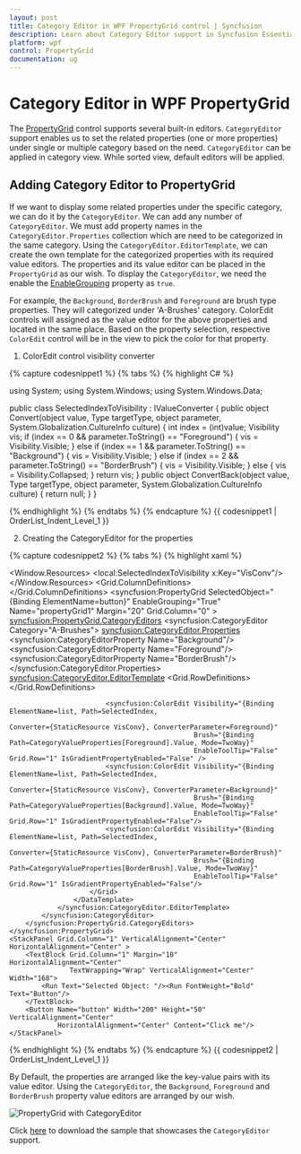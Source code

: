 ```yaml
---
layout: post
title: Category Editor in WPF PropertyGrid control | Syncfusion
description: Learn about Category Editor support in Syncfusion Essential Studio WPF PropertyGrid control, its elements and more.
platform: wpf
control: PropertyGrid 
documentation: ug
---
```


# Category Editor in WPF PropertyGrid

The [PropertyGrid](https://www.syncfusion.com/wpf-ui-controls/propertygrid) control supports several built-in editors. `CategoryEditor` support enables us to set the related properties (one or more properties) under single or multiple category based on the need. `CategoryEditor` can be applied in category view. While sorted view, default editors will be applied.

## Adding Category Editor to PropertyGrid

If we want to display some related properties under the specific category, we can do it by the `CategoryEditor`. We can add any number of `CategoryEditor`. We must add property names in the `CategoryEditor.Properties` collection which are need to be categorized in the same category. Using the `CategoryEditor.EditorTemplate`, we can create the own template for the categorized properties with its required value editors. The properties and its value editor can be placed in the `PropertyGrid` as our wish. To display the `CategoryEditor`, we need the enable the [EnableGrouping](https://help.syncfusion.com/cr/wpf/Syncfusion.Windows.PropertyGrid.PropertyGrid.html#Syncfusion_Windows_PropertyGrid_PropertyGrid_EnableGrouping) property as `true`.   

For example, the `Background`, `BorderBrush` and `Foreground` are brush type properties. They will categorized under 'A-Brushes' category. ColorEdit controls will assigned as the value editor for the above properties and located in the same place. Based on the property selection, respective `ColorEdit` control will be in the view to pick the color for that property.

1. ColorEdit control visibility converter

{% capture codesnippet1 %}
{% tabs %}
{% highlight C# %}

using System;
using System.Windows;
using System.Windows.Data;

public class SelectedIndexToVisibility : IValueConverter {
    public object Convert(object value, Type targetType, object parameter, System.Globalization.CultureInfo culture) {
        int index = (int)value;
        Visibility vis;
        if (index == 0 && parameter.ToString() == "Foreground") {
            vis = Visibility.Visible;
        }
        else if (index == 1 && parameter.ToString() == "Background") {
            vis = Visibility.Visible;
        }
        else if (index == 2 && parameter.ToString() == "BorderBrush") {
            vis = Visibility.Visible;
        }
        else {
            vis = Visibility.Collapsed;
        }
        return vis;
    }
    public object ConvertBack(object value, Type targetType, object parameter, System.Globalization.CultureInfo culture) {
        return null;
    }
}

{% endhighlight %}
{% endtabs %}
{% endcapture %}
{{ codesnippet1 | OrderList_Indent_Level_1 }}
 
2. Creating the CategoryEditor for the properties

{% capture codesnippet2 %}
{% tabs %}
{% highlight xaml %}

<Window.Resources>
    <local:SelectedIndexToVisibility x:Key="VisConv"/>
</Window.Resources>
<Grid>
    <Grid.ColumnDefinitions>
        <ColumnDefinition></ColumnDefinition>
        <ColumnDefinition Width="300"></ColumnDefinition>
    </Grid.ColumnDefinitions>
    <syncfusion:PropertyGrid SelectedObject="{Binding ElementName=button}" 
                             EnableGrouping="True" Name="propertyGrid1"
                             Margin="20" Grid.Column="0"  >
        <syncfusion:PropertyGrid.CategoryEditors>
            <syncfusion:CategoryEditor Category="A-Brushes">
                <syncfusion:CategoryEditor.Properties>
                    <syncfusion:CategoryEditorProperty Name="Background"/>
                    <syncfusion:CategoryEditorProperty Name="Foreground"/>
                    <syncfusion:CategoryEditorProperty Name="BorderBrush"/>
                </syncfusion:CategoryEditor.Properties>
                <syncfusion:CategoryEditor.EditorTemplate>
                    <DataTemplate>
                        <Grid>
                            <Grid.RowDefinitions>
                                <RowDefinition />
                                <RowDefinition />
                            </Grid.RowDefinitions>
                            <ListBox BorderBrush="Transparent" x:Name="list" SelectedIndex="0">
                                <StackPanel HorizontalAlignment="Center" Orientation="Horizontal">
                                    <TextBlock Text="Foreground" Margin="5" Width="80"/>
                                    <Rectangle Fill="{Binding Path=CategoryValueProperties[Foreground].Value, Mode=TwoWay}"
                                               Stroke="Black" Height="15" Width="25" Margin="5"/>
                                </StackPanel>
                                <StackPanel HorizontalAlignment="Center" Orientation="Horizontal">
                                    <TextBlock Text="Background" Margin="5" Width="80"/>
                                    <Rectangle Fill="{Binding Path=CategoryValueProperties[Background].Value, Mode=TwoWay}"
                                               Stroke="Black" x:Name="background"  Height="15" Width="25" Margin="5" />
                                </StackPanel>
                                <StackPanel HorizontalAlignment="Center" Orientation="Horizontal">
                                    <TextBlock Text="BorderBrush" Margin="5" Width="80"/>
                                    <Rectangle Fill="{Binding Path=CategoryValueProperties[BorderBrush].Value, Mode=TwoWay}"
                                               Stroke="Black"  Height="15" Width="25" Margin="5"/>
                                </StackPanel>
                            </ListBox>

                            <syncfusion:ColorEdit Visibility="{Binding ElementName=list, Path=SelectedIndex,
                                                                       Converter={StaticResource VisConv}, ConverterParameter=Foreground}"
                                                  Brush="{Binding Path=CategoryValueProperties[Foreground].Value, Mode=TwoWay}" 
                                                  EnableToolTip="False" Grid.Row="1" IsGradientPropertyEnabled="False" />
                            <syncfusion:ColorEdit Visibility="{Binding ElementName=list, Path=SelectedIndex,
                                                                       Converter={StaticResource VisConv}, ConverterParameter=Background}"
                                                  Brush="{Binding Path=CategoryValueProperties[Background].Value, Mode=TwoWay}" 
                                                  EnableToolTip="False" Grid.Row="1" IsGradientPropertyEnabled="False"/>
                            <syncfusion:ColorEdit Visibility="{Binding ElementName=list, Path=SelectedIndex, 
                                                                       Converter={StaticResource VisConv}, ConverterParameter=BorderBrush}"
                                                  Brush="{Binding Path=CategoryValueProperties[BorderBrush].Value, Mode=TwoWay}" 
                                                  EnableToolTip="False" Grid.Row="1" IsGradientPropertyEnabled="False"/>
                        </Grid>
                    </DataTemplate>
                </syncfusion:CategoryEditor.EditorTemplate>
            </syncfusion:CategoryEditor>
        </syncfusion:PropertyGrid.CategoryEditors>
    </syncfusion:PropertyGrid>
    <StackPanel Grid.Column="1" VerticalAlignment="Center" HorizontalAlignment="Center" >
        <TextBlock Grid.Column="1" Margin="10" HorizontalAlignment="Center" 
                   TextWrapping="Wrap" VerticalAlignment="Center" Width="168">
            <Run Text="Selected Object: "/><Run FontWeight="Bold" Text="Button"/>
        </TextBlock>
        <Button Name="button" Width="200" Height="50" VerticalAlignment="Center"
                HorizontalAlignment="Center" Content="Click me"/>
    </StackPanel>
</Grid>

{% endhighlight %}
{% endtabs %}
{% endcapture %}
{{ codesnippet2 | OrderList_Indent_Level_1 }}

By Default, the properties are arranged like the key-value pairs with its value editor. Using the `CategoryEditor`, the `Background`, `Foreground` and `BorderBrush` property value editors are arranged by our wish.

![PropertyGrid with CategoryEditor](CategoryEditor-support_images/CategoryEditor-support_img1.png)

Click [here](https://github.com/SyncfusionExamples/wpf-property-grid-examples/tree/master/Samples/CategoryEditor) to download the sample that showcases the `CategoryEditor` support. 
